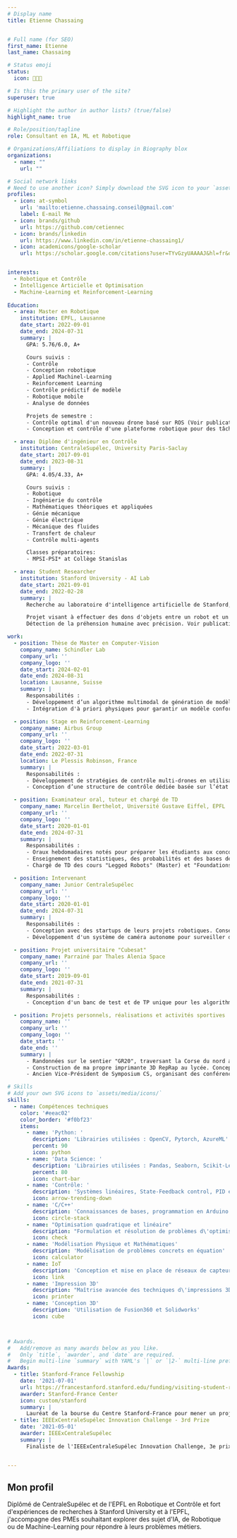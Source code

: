 ```yaml
---
# Display name
title: Etienne Chassaing


# Full name (for SEO)
first_name: Etienne
last_name: Chassaing

# Status emoji
status:
  icon: 👨🏻‍💻

# Is this the primary user of the site?
superuser: true

# Highlight the author in author lists? (true/false)
highlight_name: true

# Role/position/tagline
role: Consultant en IA, ML et Robotique

# Organizations/Affiliations to display in Biography blox
organizations:
  - name: ""
    url: ""

# Social network links
# Need to use another icon? Simply download the SVG icon to your `assets/media/icons/` folder.
profiles:
  - icon: at-symbol
    url: 'mailto:etienne.chassaing.conseil@gmail.com'
    label: E-mail Me
  - icon: brands/github
    url: https://github.com/cetiennec
  - icon: brands/linkedin
    url: https://www.linkedin.com/in/etienne-chassaing1/
  - icon: academicons/google-scholar
    url: https://scholar.google.com/citations?user=TYvGzyUAAAAJ&hl=fr&oi=ao


interests:
  - Robotique et Contrôle
  - Intelligence Articielle et Optimisation
  - Machine-Learning et Reinforcement-Learning
  
Education:
  - area: Master en Robotique
    institution: EPFL, Lausanne
    date_start: 2022-09-01
    date_end: 2024-07-31
    summary: |
      GPA: 5.76/6.0, A+

      Cours suivis :
      - Contrôle
      - Conception robotique
      - Applied Machinel-Learning
      - Reinforcement Learning
      - Contrôle prédictif de modèle
      - Robotique mobile
      - Analyse de données

      Projets de semestre :
      - Contrôle optimal d'un nouveau drone basé sur ROS (Voir publication ci-dessous)
      - Conception et contrôle d'une plateforme robotique pour des tâches de biologie en laboratoire

  - area: Diplôme d'ingénieur en Contrôle
    institution: CentraleSupélec, University Paris-Saclay
    date_start: 2017-09-01
    date_end: 2023-08-31
    summary: |
      GPA: 4.05/4.33, A+

      Cours suivis :
      - Robotique
      - Ingénierie du contrôle
      - Mathématiques théoriques et appliquées
      - Génie mécanique
      - Génie électrique
      - Mécanique des fluides
      - Transfert de chaleur
      - Contrôle multi-agents

      Classes préparatoires:
      - MPSI-PSI* at Collège Stanislas

  - area: Student Researcher
    institution: Stanford University - AI Lab
    date_start: 2021-09-01
    date_end: 2022-02-28
    summary: |
      Recherche au laboratoire d'intelligence artificielle de Stanford, sous la direction du professeur J. Kenneth Salisbury.

      Projet visant à effectuer des dons d'objets entre un robot et un humain.
      Détection de la préhension humaine avec précision. Voir publication ci-dessous.

work:
  - position: Thèse de Master en Computer-Vision
    company_name: Schindler Lab
    company_url: ''
    company_logo: ''
    date_start: 2024-02-01
    date_end: 2024-08-31
    location: Lausanne, Suisse
    summary: |
      Responsabilités :
      - Développement d’un algorithme multimodal de génération de modèles thermiques de bâtiments. Ce modèle permet de prévoir le besoin futur de rénovation thermique d'un bâtiment.
      - Intégration d'à priori physiques pour garantir un modèle conforme aux lois de transfert de chaleur.

  - position: Stage en Reinforcement-Learning
    company_name: Airbus Group
    company_url: ''
    company_logo: ''
    date_start: 2022-03-01
    date_end: 2022-07-31
    location: Le Plessis Robinson, France
    summary: |
      Responsabilités :
      - Développement de stratégies de contrôle multi-drones en utilisant le Deep Reinforcement Learning (DRL).
      - Conception d’une structure de contrôle dédiée basée sur l’état de l’art existant.

  - position: Examinateur oral, tuteur et chargé de TD
    company_name: Marcelin Berthelot, Université Gustave Eiffel, EPFL
    company_url: ''
    company_logo: ''
    date_start: 2020-01-01
    date_end: 2024-07-31
    summary: |
      Responsabilités :
      - Oraux hebdomadaires notés pour préparer les étudiants aux concours d’entrée des Grandes Écoles.
      - Enseignement des statistiques, des probabilités et des bases de l'algèbre à des étudiants de licence.
      - Chargé de TD des cours "Legged Robots" (Master) et "Foundations of Artificial Intelligence" (Bachelor) à l'EPFL.

  - position: Intervenant
    company_name: Junior CentraleSupélec
    company_url: ''
    company_logo: ''
    date_start: 2020-01-01
    date_end: 2024-07-31
    summary: |
      Responsabilités :
      - Conception avec des startups de leurs projets robotiques. Conseil sur les aspects de contrôle.
      - Développement d'un système de caméra autonome pour surveiller des bactéries pour Médecins Sans Frontières.

  - position: Projet universitaire "Cubesat"
    company_name: Parrainé par Thales Alenia Space
    company_url: ''
    company_logo: ''
    date_start: 2019-09-01
    date_end: 2021-07-31
    summary: |
      Responsabilités :
      - Conception d'un banc de test et de TP unique pour les algorithmes de contrôle d'attitude. Le projet a été soutenu devant le CNES et Thales Alenia Space.

  - position: Projets personnels, réalisations et activités sportives
    company_name: ''
    company_url: ''
    company_logo: ''
    date_start: ''
    date_end: ''
    summary: |
      - Randonnées sur le sentier "GR20", traversant la Corse du nord au sud. Grimpeur en falaise et en grande voie.
      - Construction de ma propre imprimante 3D RepRap au lycée. Conception d'un robot sphérique "BB8" pour le concours des grandes écoles.
      - Ancien Vice-Président de Symposium CS, organisant des conférences sur le campus (François Hollande...).

# Skills
# Add your own SVG icons to `assets/media/icons/`
skills:
  - name: Compétences techniques
    color: '#eeac02'
    color_border: '#f0bf23'
    items:
      - name: 'Python: '
        description: 'Librairies utilisées : OpenCV, Pytorch, AzureML'
        percent: 90
        icon: python
      - name: 'Data Science: ' 
        description: 'Librairies utilisées : Pandas, Seaborn, Scikit-Learn'
        percent: 80
        icon: chart-bar
      - name: 'Contrôle: ' 
        description: 'Systèmes linéaires, State-Feedback control, PID et MPC'
        icon: arrow-trending-down
      - name: 'C/C++'
        description: 'Connaissances de bases, programmation en Arduino'
        icon: circle-stack
      - name: "Optimisation quadratique et linéaire"
        description: "Formulation et résolution de problèmes d\'optimisation"
        icon: check
      - name: 'Modélisation Physique et Mathématiques'
        description: 'Modélisation de problèmes concrets en équation'
        icon: calculator
      - name: IoT
        description: 'Conception et mise en place de réseaux de capteurs'
        icon: link
      - name: 'Impression 3D'
        description: "Maîtrise avancée des techniques d\'impressions 3D, conception et montage d\'imprimantes"
        icon: printer
      - name: 'Conception 3D'
        description: 'Utilisation de Fusion360 et Solidworks'
        icon: cube



# Awards.
#   Add/remove as many awards below as you like.
#   Only `title`, `awarder`, and `date` are required.
#   Begin multi-line `summary` with YAML's `|` or `|2-` multi-line prefix and indent 2 spaces below.
Awards:
  - title: Stanford-France Fellowship
    date: '2021-07-01'
    url: https://francestanford.stanford.edu/funding/visiting-student-researcher-fellowship
    awarder: Stanford-France Center
    icon: custom/stanford
    summary: |
      Lauréat de la bourse du Centre Stanford-France pour mener un projet de recherche de 6 mois à l'Université de Stanford. 
  - title: IEEExCentraleSupélec Innovation Challenge - 3rd Prize
    date: '2021-05-01'
    awarder: IEEExCentraleSupélec
    summary: |
      Finaliste de l'IEEExCentraleSupélec Innovation Challenge, 3e prix. Le projet a été associé au CS³ - Centre Spatial de CentraleSupélec pour les CubeSats.


---
```


## Mon profil

Diplômé de CentraleSupélec et de l'EPFL en Robotique et Contrôle et fort d'expériences de recherches à Stanford University et à l'EPFL, j'accompagne des PMEs souhaitant explorer des sujet d'IA, de Robotique ou de Machine-Learning pour répondre à leurs problèmes métiers. 
